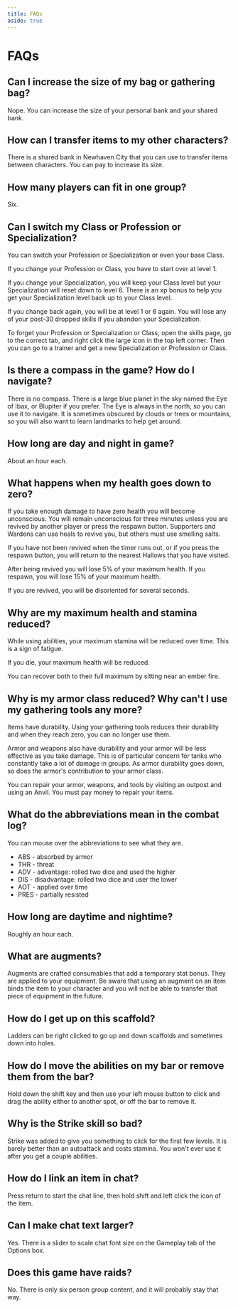 ```yaml
---
title: FAQs
aside: true
---
```


# FAQs

## Can I increase the size of my bag or gathering bag?

Nope. You can increase the size of your personal bank and your shared bank.

## How can I transfer items to my other characters?

There is a shared bank in Newhaven City that you can use to transfer items between characters. You can pay to increase its size.

## How many players can fit in one group?

Six.

## Can I switch my Class or Profession or Specialization?

You can switch your Profession or Specialization or even your base Class.

If you change your Profession or Class, you have to start over at level 1.

If you change your Specialization, you will keep your Class level but your Specialization will reset down to level 6. There is an xp bonus to help you get your Specialization level back up to your Class level.

If you change back again, you will be at level 1 or 6 again. You will lose any of your post-30 dropped skills if you abandon your Specialization.

To forget your Profession or Specialization or Class, open the skills page, go to the correct tab, and right click the large icon in the top left corner. Then you can go to a trainer and get a new Specialization or Profession or Class.

## Is there a compass in the game? How do I navigate?

There is no compass. There is a large blue planet in the sky named the Eye of Ibax, or Blupiter if you prefer. The Eye is always in the north, so you can use it to navigate. It is sometimes obscured by clouds or trees or mountains, so you will also want to learn landmarks to help get around.

## How long are day and night in game?

About an hour each.

## What happens when my health goes down to zero?

If you take enough damage to have zero health you will become unconscious. You will remain unconscious for three minutes unless you are revived by another player or press the respawn button. Supporters and Wardens can use heals to revive you, but others must use smelling salts.

If you have not been revived when the timer runs out, or if you press the respawn button, you will return to the nearest Hallows that you have visited.

After being revived you will lose 5% of your maximum health. If you respawn, you will lose 15% of your maximum health.

If you are revived, you will be disoriented for several seconds.

## Why are my maximum health and stamina reduced?

While using abilities, your maximum stamina will be reduced over time. This is a sign of fatigue.

If you die, your maximum health will be reduced.

You can recover both to their full maximum by sitting near an ember fire.

## Why is my armor class reduced? Why can't I use my gathering tools any more?

Items have durability. Using your gathering tools reduces their durability and when they reach zero, you can no longer use them.

Armor and weapons also have durability and your armor will be less effective as you take damage. This is of particular concern for tanks who constantly take a lot of damage in groups. As armor durability goes down, so does the armor's contribution to your armor class.

You can repair your armor, weapons, and tools by visiting an outpost and using an Anvil. You must pay money to repair your items.

## What do the abbreviations mean in the combat log?

You can mouse over the abbreviations to see what they are.

- ABS - absorbed by armor
- THR - threat
- ADV - advantage: rolled two dice and used the higher
- DIS - disadvantage: rolled two dice and user the lower
- AOT - applied over time
- PRES - partially resisted

## How long are daytime and nightime?

Roughly an hour each.

## What are augments?

Augments are crafted consumables that add a temporary stat bonus. They are applied to your equipment. Be aware that using an augment on an item binds the item to your character and you will not be able to transfer that piece of equipment in the future.

## How do I get up on this scaffold?

Ladders can be right clicked to go up and down scaffolds and sometimes down into holes.

## How do I move the abilities on my bar or remove them from the bar?

Hold down the shift key and then use your left mouse button to click and drag the ability either to another spot, or off the bar to remove it.

## Why is the Strike skill so bad?

Strike was added to give you something to click for the first few levels. It is barely better than an autoattack and costs stamina. You won't ever use it after you get a couple abilities.

## How do I link an item in chat?

Press return to start the chat line, then hold shift and left click the icon of the item.

## Can I make chat text larger?

Yes. There is a slider to scale chat font size on the Gameplay tab of the Options box.

<!-- ## What do Advantage and Disadvantage mean? -->

## Does this game have raids?

No. There is only six person group content, and it will probably stay that way.
